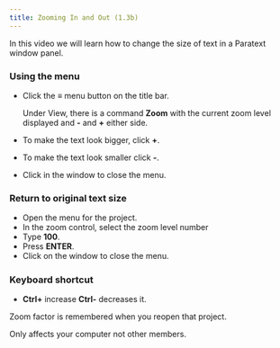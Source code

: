 ```yaml
---
title: Zooming In and Out (1.3b)
---
```

In this video we will learn how to change the size of text in a Paratext window panel.

### Using the menu

- Click the ≡ menu button on the title bar.

    Under View, there is a command **Zoom** with the current zoom level displayed and **-** and **+** either side.

- To make the text look bigger, click **+**.
- To make the text look smaller click **-**.
- Click in the window to close the menu.

### Return to original text size

- Open the menu for the project.
- In the zoom control, select the zoom level number
- Type **100**.
- Press **ENTER**.
- Click on the window to close the menu.

#####  

### Keyboard shortcut

- **Ctrl+** increase **Ctrl-** decreases it.

Zoom factor is remembered when you reopen that project.

Only affects your computer not other members.

